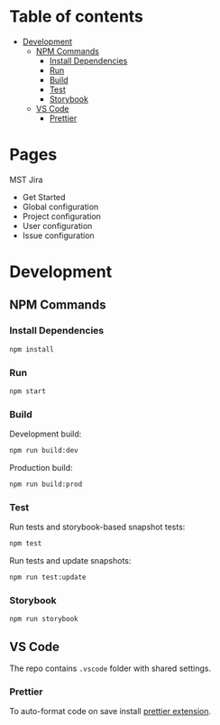 # Table of contents

* [Development](#development)
  * [NPM Commands](#npm-commands)
    * [Install Dependencies](#install-dependencies)
    * [Run](#run)
    * [Build](#build)
    * [Test](#test)
    * [Storybook](#storybook)
  * [VS Code](#vs-code)
    * [Prettier](#prettier)

# Pages
MST Jira 
 - Get Started
 - Global configuration
 - Project configuration
 - User configuration
 - Issue configuration

# Development

## NPM Commands

### Install Dependencies

```sh
npm install
```

### Run

```sh
npm start
```

### Build

Development build:

```sh
npm run build:dev
```

Production build:

```sh
npm run build:prod
```

### Test

Run tests and storybook-based snapshot tests:

```sh
npm test
```

Run tests and update snapshots:

```sh
npm run test:update
```

### Storybook

```
npm run storybook
```

## VS Code

The repo contains `.vscode` folder with shared settings.

### Prettier

To auto-format code on save install [prettier extension](https://marketplace.visualstudio.com/items?itemName=esbenp.prettier-vscode).

